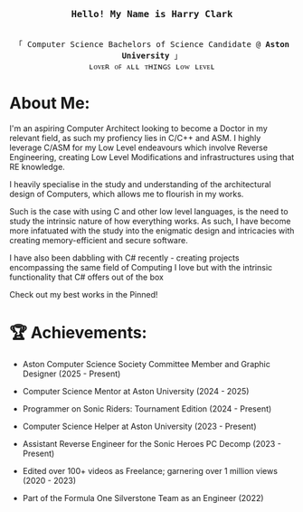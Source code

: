 <h3 align="center"><samp>Hello! My Name is <b><a rel="nofollow noopener noreferrer" target="_blank"> Harry Clark</a></b></samp></h3>
<p align="center"><br>
  <samp>
    「 Computer Science Bachelors of Science Candidate @ <b>Aston University</b> 」<br>
    ʟᴏᴠᴇʀ ᴏꜰ ᴀʟʟ ᴛʜɪɴɢꜱ ʟᴏᴡ ʟᴇᴠᴇʟ
  </samp>
</p>

# About Me:

I'm an aspiring Computer Architect looking to become a Doctor in my relevant field, as such my profiency lies in C/C++ and ASM. 
I highly leverage C/ASM for my Low Level endeavours 
which involve Reverse Engineering, creating Low Level Modifications and infrastructures using that RE knowledge.

I heavily specialise in the study and understanding of the architectural design of Computers, which allows me to flourish in my works.

Such is the case with using C and other low level languages, is the need to study the intrinsic nature of how everything works. As such, I have become more infatuated with the study into the enigmatic design and intricacies with creating memory-efficient and secure software.

I have also been dabbling with C# recently - creating projects encompassing the same field of Computing I love but with the intrinsic functionality that C# offers out of the box

Check out my best works in the Pinned!

# 🏆 Achievements:

- Aston Computer Science Society Committee Member and Graphic Designer (2025 - Present)

- Computer Science Mentor at Aston University (2024 - 2025)

- Programmer on Sonic Riders: Tournament Edition (2024 - Present)

- Computer Science Helper at Aston University (2023 - Present)

- Assistant Reverse Engineer for the Sonic Heroes PC Decomp (2023 - Present)

- Edited over 100+ videos as Freelance; garnering over 1 million views (2020 - 2023)

- Part of the Formula One Silverstone Team as an Engineer (2022)
